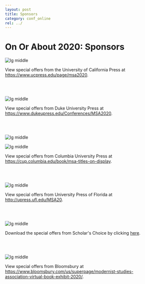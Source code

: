 ```yaml
---
layout: post
title: Sponsors
category: conf_online
rel: ../
---
```


# On Or About 2020: Sponsors

<!-- California -->
![lg middle](../assets/online/ucp.jpg)

View special offers from the University of California Press at <a href="https://www.ucpress.edu/page/msa2020" target="_blank">https://www.ucpress.edu/page/msa2020</a>.

<br><br>

<!-- Duke -->
![lg middle](../assets/online/dup.png)

View special offers from Duke University Press at <a href="https://www.dukeupress.edu/Conferences/MSA2020" target="_blank">https://www.dukeupress.edu/Conferences/MSA2020</a>.

<br><br>

<!-- Columbia -->
![lg middle](../assets/online/cup.jpg)

![lg middle](../assets/online/cup2.jpg)

View special offers from Columbia University Press at <a href="https://cup.columbia.edu/book/msa-titles-on-display" target="_blank">https://cup.columbia.edu/book/msa-titles-on-display</a>.

<br><br>

<!-- Florida -->
![lg middle](../assets/online/UPF_Graphic_MSA.jpg)

View special offers from University Press of Florida at <a href="http://upress.ufl.edu/MSA20" target="_blank">http://upress.ufl.edu/MSA20</a>.

<br><br>

<!-- Scholar's Choice -->
![lg middle](../assets/online/scholars_choice.jpg)

Download the special offers from Scholar's Choice by clicking <a href="https://msa.press.jhu.edu/conferences/msa2020/assets/online/Modernist_virtual_book_exhibit.pdf" target="_blank">here</a>.

<br><br>

<!-- Bloomsbury -->
![lg middle](../assets/online/bloomsbury.jpg)

View special offers from Bloomsbury at <a href="https://www.bloomsbury.com/us/superpage/modernist-studies-association-virtual-book-exhibit-2020/" target="_blank">https://www.bloomsbury.com/us/superpage/modernist-studies-association-virtual-book-exhibit-2020/</a>.
